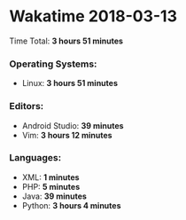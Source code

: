 # Wakatime 2018-03-13

Time Total: **3 hours 51 minutes**

### Operating Systems:
- Linux: **3 hours 51 minutes** 

### Editors:
- Android Studio: **39 minutes** 
- Vim: **3 hours 12 minutes** 

### Languages:
- XML: **1 minutes** 
- PHP: **5 minutes** 
- Java: **39 minutes** 
- Python: **3 hours 4 minutes** 

